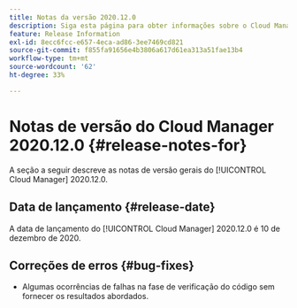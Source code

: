 ```yaml
---
title: Notas da versão 2020.12.0
description: Siga esta página para obter informações sobre o Cloud Manager 2020.12.0.
feature: Release Information
exl-id: 8ecc6fcc-e657-4eca-ad86-3ee7469cd821
source-git-commit: f855fa91656e4b3806a617d61ea313a51fae13b4
workflow-type: tm+mt
source-wordcount: '62'
ht-degree: 33%

---
```


# Notas de versão do Cloud Manager 2020.12.0 {#release-notes-for}

A seção a seguir descreve as notas de versão gerais do [!UICONTROL Cloud Manager] 2020.12.0.

## Data de lançamento {#release-date}

A data de lançamento do [!UICONTROL Cloud Manager] 2020.12.0 é 10 de dezembro de 2020.

## Correções de erros {#bug-fixes}

* Algumas ocorrências de falhas na fase de verificação do código sem fornecer os resultados abordados.
